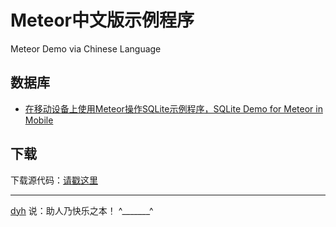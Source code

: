 # Meteor中文版示例程序

Meteor Demo via Chinese Language

## 数据库

- [在移动设备上使用Meteor操作SQLite示例程序，SQLite Demo for Meteor in Mobile](SQLiteDemo/) 

## 下载

下载源代码：[请戳这里](https://github.com/MeteorChina/MeteorDemo/archive/master.zip)

-----
[dyh](https://github.com/dyh) 说：助人乃快乐之本！  ^_______^
